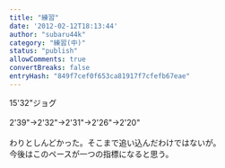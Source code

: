 ```yaml
---
title: "練習"
date: '2012-02-12T18:13:44'
author: "subaru44k"
category: "練習(中)"
status: "publish"
allowComments: true
convertBreaks: false
entryHash: "849f7cef0f653ca81917f7cfefb67eae"
---
```

15'32"ジョグ<br>
<br>
2'39"→2'32"→2'31"→2'26"→2'20"<br>
<br>
わりとしんどかった。そこまで追い込んだわけではないが。<br>
今後はこのペースが一つの指標になると思う。
